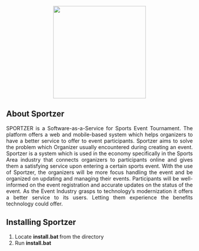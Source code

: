 <p align="center"><img height="250px" src="https://raw.githubusercontent.com/giovannimax/sportzer/master/public/images/sportzer_cropped.png"></p>


## About Sportzer

<p align="justify">SPORTZER is a Software-as-a-Service for Sports Event Tournament. The platform offers a web and mobile-based system which helps organizers to have a better service to offer to event participants. Sportzer aims to solve the problem which Organizer usually encountered during creating an event. Sportzer is a system which is used in the economy specifically in the Sports Area industry that connects organizers to participants online and gives them a satisfying service upon entering a certain sports event. With the use of Sportzer, the organizers will be more focus handling the event and be organized on updating and managing their events. Participants will be well-informed on the event registration and accurate updates on the status of the event. As the Event Industry grasps to technology’s modernization it offers a better service to its users. Letting them experience the benefits technology could offer.</p>

## Installing Sportzer

1. Locate <b> install.bat </b> from the directory
2. Run <b> install.bat </b>
